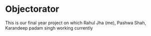 # Objectorator
This is our final year project on which Rahul Jha (me), Pashwa Shah, Karandeep padam singh working currently
